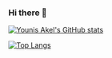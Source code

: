 ### Hi there 👋
[![Younis Akel's GitHub stats](https://github-readme-stats.vercel.app/api?username=Marble879)](https://github.com/anuraghazra/github-readme-stats)

[![Top Langs](https://github-readme-stats.vercel.app/api/top-langs/?username=Marble879)](https://github.com/anuraghazra/github-readme-stats)


<!--
**Marble879/Marble879** is a ✨ _special_ ✨ repository because its `README.md` (this file) appears on your GitHub profile.

Here are some ideas to get you started:

- 🔭 I’m currently working on ...
- 🌱 I’m currently learning ...
- 👯 I’m looking to collaborate on ...
- 🤔 I’m looking for help with ...
- 💬 Ask me about ...
- 📫 How to reach me: ...
- 😄 Pronouns: ...
- ⚡ Fun fact: ...
-->
